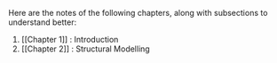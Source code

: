 Here are the notes of the following chapters, along with subsections to understand better:

1. [[Chapter 1]] : Introduction
2. [[Chapter 2]] : Structural Modelling